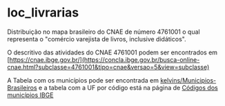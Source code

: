 # loc_livrarias
Distribuição no mapa brasileiro do CNAE de número 4761001 o qual representa o "comércio varejista de livros, inclusive didáticos".

O descritivo das atividades do CNAE 4761001 podem ser encontrados em [https://cnae.ibge.gov.br/](https://concla.ibge.gov.br/busca-online-cnae.html?subclasse=4761001&tipo=cnae&versao=5&view=subclasse)

A Tabela com os municípios pode ser encontrada em <a href="https://github.com/kelvins/Municipios-Brasileiros/blob/main/csv/municipios.csv" target="_blank">kelvins/Municipios-Brasileiros</a> e a tabela com a UF por código está na página de [Códigos dos municípios IBGE](https://www.ibge.gov.br/explica/codigos-dos-municipios.php)
